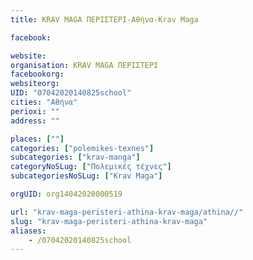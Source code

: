 ```yaml
---
title: KRAV MAGA ΠΕΡΙΣΤΕΡΙ-Αθήνα-Krav Maga

facebook:

website:
organisation: KRAV MAGA ΠΕΡΙΣΤΕΡΙ
facebookorg:
websiteorg:
UID: "07042020140825school"
cities: "Αθήνα"
perioxi: ""
address: ""

places: [""]
categories: ["polemikes-texnes"]
subcategories: ["krav-manga"]
categoryNoSLug: ["Πολεμικές τέχνες"]
subcategoriesNoSLug: ["Krav Maga"]

orgUID: org14042020000519

url: "krav-maga-peristeri-athina-krav-maga/athina//"
slug: "krav-maga-peristeri-athina-krav-maga"
aliases:
    - /07042020140825school
---
```





